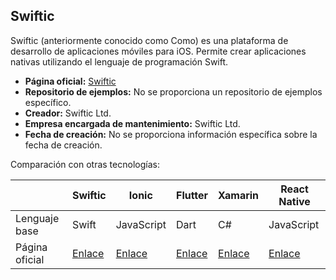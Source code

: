 ## Swiftic

Swiftic (anteriormente conocido como Como) es una plataforma de desarrollo de aplicaciones móviles para iOS. Permite crear aplicaciones nativas utilizando el lenguaje de programación Swift.

- **Página oficial:** [Swiftic](https://www.swiftic.com/)
- **Repositorio de ejemplos:** No se proporciona un repositorio de ejemplos específico.
- **Creador:** Swiftic Ltd.
- **Empresa encargada de mantenimiento:** Swiftic Ltd.
- **Fecha de creación:** No se proporciona información específica sobre la fecha de creación.

Comparación con otras tecnologías:

|                | Swiftic                            | Ionic                                 | Flutter                        | Xamarin                                             | React Native                       |
| -------------- | ---------------------------------- | ------------------------------------- | ------------------------------ | --------------------------------------------------- | ---------------------------------- |
| Lenguaje base  | Swift                              | JavaScript                            | Dart                           | C#                                                  | JavaScript                         |
| Página oficial | [Enlace](https://www.swiftic.com/) | [Enlace](https://ionicframework.com/) | [Enlace](https://flutter.dev/) | [Enlace](https://dotnet.microsoft.com/apps/xamarin) | [Enlace](https://reactnative.dev/) |